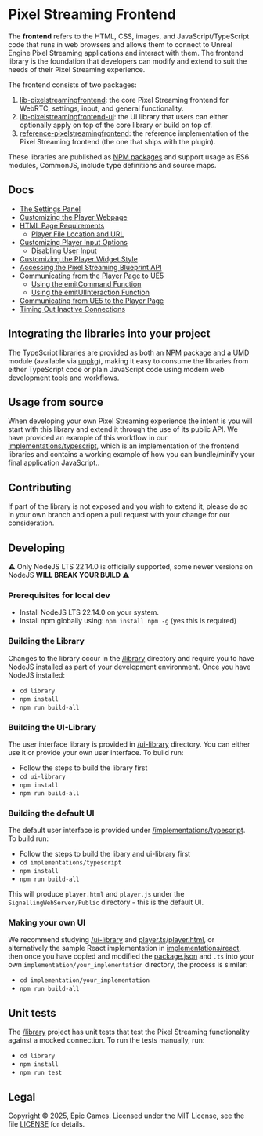 # Pixel Streaming Frontend

The **frontend** refers to the HTML, CSS, images, and JavaScript/TypeScript code that runs in web browsers and allows them to connect to Unreal Engine Pixel Streaming applications and interact with them. The frontend library is the foundation that developers can modify and extend to suit the needs of their Pixel Streaming experience.

The frontend consists of two packages:

1. [lib-pixelstreamingfrontend](/Frontend/library/): the core Pixel Streaming frontend for WebRTC, settings, input, and general functionality.
2. [lib-pixelstreamingfrontend-ui](/Frontend/ui-library/): the UI library that users can either optionally apply on top of the core library or build on top of.
3. [reference-pixelstreamingfrontend](/Frontend/implementations/typescript/): the reference implementation of the Pixel Streaming frontend (the one that ships with the plugin).

These libraries are published as [NPM packages](/README.md#npm-packages) and support usage as ES6 modules, CommonJS, include type definitions and source maps.

## Docs
- [The Settings Panel](Docs/Settings%20Panel.md)
- [Customizing the Player Webpage](Docs/Customizing%20the%20Player%20Webpage.md)
- [HTML Page Requirements](Docs/HTML%20Page%20Requirements.md)
  - [Player File Location and URL](Docs/HTML%20Page%20Requirements.md)
- [Customizing Player Input Options](Docs/Customizing%20Player%20Input%20Options.md)
  - [Disabling User Input](Docs/Customizing%20Player%20Input%20Options.md)
- [Customizing the Player Widget Style](Docs/Customizing%20the%20Player%20Widget%20Style.md)
- [Accessing the Pixel Streaming Blueprint API](Docs/Accessing%20the%20Pixel%20Streaming%20Blueprint%20API.md)
- [Communicating from the Player Page to UE5](Docs/Communicating%20from%20the%20Player%20Page%20to%20UE5.md)
  - [Using the emitCommand Function](Docs/Communicating%20from%20the%20Player%20Page%20to%20UE5.md)
  - [Using the emitUIInteraction Function](Docs/Communicating%20from%20the%20Player%20Page%20to%20UE5.md)
- [Communicating from UE5 to the Player Page](Docs/Communicating%20from%20UE5%20to%20the%20Player%20Page.md)
- [Timing Out Inactive Connections](Docs/Timing%20Out%20Inactive%20Connections.md)

## Integrating the libraries into your project
The TypeScript libraries are provided as both an [NPM](https://www.npmjs.com/settings/epicgames-ps/packages) package and a [UMD](https://github.com/umdjs/umd) module (available via [unpkg](https://unpkg.com/)), making it easy to consume the libraries from either TypeScript code or plain JavaScript code using modern web development tools and workflows.

## Usage from source

When developing your own Pixel Streaming experience the intent is you will start with this library and extend it through the use of 
its public API. We have provided an example of this workflow in our [implementations/typescript](/Frontend/implementations/typescript), which is an implementation of the frontend libraries and contains a working example of how you can bundle/minify your final application JavaScript..

## Contributing

If part of the library is not exposed and you wish to extend it, please do so in your own branch and open a pull request with your change for our consideration.

## Developing

⚠️ Only NodeJS LTS 22.14.0 is officially supported, some newer versions on NodeJS **WILL BREAK YOUR BUILD** ⚠️

### Prerequisites for local dev
- Install NodeJS LTS 22.14.0 on your system.
- Install npm globally using: `npm install npm -g` (yes this is required)

### Building the Library

Changes to the library occur in the [/library](/Frontend/library) directory and require you to have NodeJS installed as part of your development environment.
Once you have NodeJS installed:

- `cd library`
- `npm install`
- `npm run build-all`

### Building the UI-Library

The user interface library is provided in [/ui-library](/Frontend/ui-library) directory. You can either use it or provide your own user interface. To build run:
- Follow the steps to build the library first
- `cd ui-library`
- `npm install`
- `npm run build-all`

### Building the default UI

The default user interface is provided under [/implementations/typescript](/Frontend/implementations/typescript). To build run:

- Follow the steps to build the libary and ui-library first
- `cd implementations/typescript`
- `npm install`
- `npm run build-all`

This will produce `player.html` and `player.js` under the `SignallingWebServer/Public` directory - this is the default UI.

### Making your own UI

We recommend studying [/ui-library](/Frontend/ui-library) and [player.ts](/Frontend/implementations/typescript/src/player.ts)/[player.html](/Frontend/implementations/typescript/src/player.html), or alternatively the sample React implementation in [implementations/react](/Frontend/implementations/react), then once you have copied and modified the [package.json](/Frontend/implementations/typescript/package.json) and `.ts` into your own `implementation/your_implementation` directory, the process is similar:

- `cd implementation/your_implementation`
- `npm run build-all`

## Unit tests

The [/library](/Frontend/library) project has unit tests that test the Pixel Streaming functionality against a mocked connection. To run the tests manually, run:
- `cd library`
- `npm install`
- `npm run test`

## Legal

Copyright &copy; 2025, Epic Games. Licensed under the MIT License, see the file [LICENSE](/LICENSE.md) for details.
